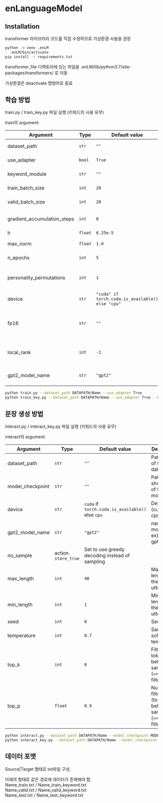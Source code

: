 # enLanguageModel

## Installation

transformer 라이브러리 코드를 직접 수정하므로 가상환경 사용을 권장

```bash
python -m venv .enLM
. .enLM/bin/activate
pip install -r requirements.txt
```
transformer_file 디렉토리에 있는 파일을 .enLM/lib/python3.7/site-packages/transformers/ 로 이동

가상환경은 deactivate 명령어로 종료

## 학습 방법

train.py / train_key.py 파일 실행 (키워드의 사용 유무)

train의 argument:

Argument | Type | Default value | Description
---------|------|---------------|------------
dataset_path | `str` | `""` | Path or url of the dataset.
use_adapter | `bool` | `True` | Use adapter or not
keyword_module | `str` | `""` | Use keyword module or not
train_batch_size | `int` | `20` | Batch size for training
valid_batch_size | `int` | `20` | Batch size for validation
gradient_accumulation_steps | `int` | `8` | Accumulate gradients on several steps
lr | `float` | `6.25e-5` | Learning rate
max_norm | `float` | `1.0` | Clipping gradient norm
n_epochs | `int` | `5` | Number of training epochs
personality_permutations | `int` | `1` | Number of permutations of personality sentences
device | `str` | `"cuda" if torch.cuda.is_available() else "cpu"` | Device (cuda or cpu)
fp16 | `str` | `""` | Set to O0, O1, O2 or O3 for fp16 training (see apex documentation)
local_rank | `int` | `-1` | Local rank for distributed training (-1: not distributed)
gpt2_model_name | `str` | `"gpt2"` | Path, url or short name of the model

```bash
python train.py --dataset_path DATAPATH/Name --use_adapter True
python train_key.py --dataset_path DATAPATH/Name --use_adapter True --keyword_module attention
```
 
## 문장 생성 방법

interact.py / interact_key.py 파일 실행 (키워드의 사용 유무)

interact의 argument:

Argument | Type | Default value | Description
---------|------|---------------|------------
dataset_path | `str` | `""` | Path or url of the dataset.
model_checkpoint | `str` | `""` | Path, url or short name of the model
device | `str` | `cuda` if `torch.cuda.is_available()` else `cpu` | Device (cuda or cpu)
gpt2_model_name | `str` | `"gpt2"` | name of the model ex)openai-gpt
no_sample | action `store_true` | Set to use greedy decoding instead of sampling
max_length | `int` | `40` | Maximum length of the output utterances
min_length | `int` | `1` | Minimum length of the output utterances
seed | `int` | `0` | Seed
temperature | `int` | `0.7` | Sampling softmax temperature
top_k | `int` | `0` | Filter top-k tokens before sampling (`<=0`: no filtering)
top_p | `float` | `0.9` | Nucleus filtering (top-p) before sampling (`<=0.0`: no filtering)

```bash
python interact.py --dataset_path DATAPATH/Name --model_checkpoint MODELPATH/
python interact_key.py --dataset_path DATAPATH/Name --model_checkpoint MODELPATH/
```

## 데이터 포맷

Source|Target 형태로 txt파일 구성.

아래의 형태로 같은 경로에 데이터가 존재해야 함.  
Name_train.txt  / Name_train_keyword.txt  
Name_valid.txt  / Name_valid_keyword.txt  
Name_test.txt   / Name_test_keyword.txt  
